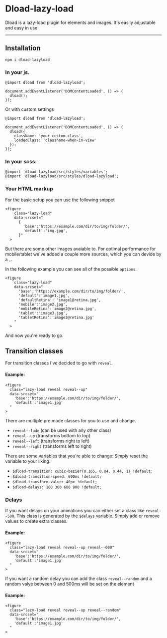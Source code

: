 # Dload-lazy-load

Dload is a lazy-load plugin for elements and images. It's easily adjustable and easy in use

----
## Installation
    npm i dload-lazyload

### In your js.
    @import dload from 'dload-lazyload';
    
    document.addEventListener('DOMContentLoaded', () => {
      dload();
    });

Or with custom settings

    @import dload from 'dload-lazyload';
    
    document.addEventListener('DOMContentLoaded', () => {
      dload({
        className: 'your-custom-class',
        loadedClass: 'classname-when-in-view'
      });
    });
    

### In your scss.

    @import 'dload-lazyload/src/styles/variables';
    @import 'dload-lazyload/src/styles/dload-lazyload';


### Your HTML markup
For the basic setup you can use the following snippet

    <figure 
        class="lazy-load"
        data-srcset="
          {
            'base':'https://example.com/dir/to/img/folder/',
            'default':'img.jpg',
          }"
      >

But there are some other images avaiable to. For optimal performance for mobile/tablet we've added a couple more sources, which you can devide by a `,`.

In the following example you can see all of the possible `options`.

    <figure
        class="lazy-load"
        data-srcset="
          'base':'https://example.com/dir/to/img/folder/',
          'default':'image1.jpg',
          'defaultRetina': 'image1@retina.jpg',
          'mobile':'image2.jpg',
          'mobileRetina':'image2@retina.jpg',
          'tablet':'image3.jpg',
          'tabletRetina':'image3@retina.jpg'
        "
      >

And now you're ready to go.


## Transition classes

For transition classes I've decided to go with `reveal`.

#### Example:

    <figure 
      class="lazy-load reveal reveal--up"
      data-srcset="
        'base':'https://example.com/dir/to/img/folder/',
        'default':'image1.jpg'
      "
    >

There are multiple pre made classes for you to use and change.

* `reveal--fade` (can be used with any other class)
* `reveal--up` (transforms bottom to top)
* `reveal--left` (transforms right to left)
* `reveal--right` (transforms left to right)


There are some variables that you're able to change: Simply reset the variable to your liking.

* `$dload-transition: cubic-bezier(0.165, 0.84, 0.44, 1) !default`;
* `$dload-transition-speed: 600ms !default;`
* `$dload-transform-value: 40px !default;`
* `$dload-delays: 100 300 600 900 !default;`


### Delays

If you want delays on your animations you can either set a class like `reveal--500`. This class is generated by the `$delays` variable. Simply add or remove values to create extra classes.


#### Example:

    <figure 
      class="lazy-load reveal reveal--up reveal--600"
      data-srcset="
        'base':'https://example.com/dir/to/img/folder/',
        'default':'image1.jpg'
      "
    >

If you want a random delay you can add the class `reveal--random` and a random valye between 0 and 500ms will be set on the element


#### Example:

    <figure 
      class="lazy-load reveal reveal--up reveal--random"
      data-srcset="
        'base':'https://example.com/dir/to/img/folder/',
        'default':'image1.jpg'
      "
    >
